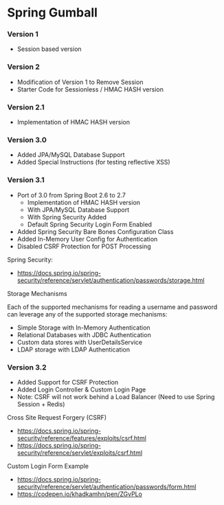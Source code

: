 # Spring Gumball


### Version 1

* Session based version


### Version 2

* Modification of Version 1 to Remove Session
* Starter Code for Sessionless / HMAC HASH version


### Version 2.1

* Implementation of HMAC HASH version


### Version 3.0

* Added JPA/MySQL Database Support
* Added Special Instructions (for testing reflective XSS)


### Version 3.1 

* Port of 3.0 from Spring Boot 2.6 to 2.7
	* Implementation of HMAC HASH version
	* With JPA/MySQL Database Support
	* With Spring Security Added
	* Default Spring Security Login Form Enabled
* Added Spring Security Bare Bones Configuration Class
* Added In-Memory User Config for Authentication
* Disabled CSRF Protection for POST Processing

Spring Security:
	
* https://docs.spring.io/spring-security/reference/servlet/authentication/passwords/storage.html
	
Storage Mechanisms
	
Each of the supported mechanisms for reading a username and password can leverage any of 
the supported storage mechanisms:
	
* Simple Storage with In-Memory Authentication
* Relational Databases with JDBC Authentication
* Custom data stores with UserDetailsService
* LDAP storage with LDAP Authentication


### Version 3.2

* Added Support for CSRF Protection
* Added Login Controller & Custom Login Page
* Note: CSRF will not work behind a Load Balancer
  (Need to use Spring Session + Redis)

Cross Site Request Forgery (CSRF)

* https://docs.spring.io/spring-security/reference/features/exploits/csrf.html
* https://docs.spring.io/spring-security/reference/servlet/exploits/csrf.html

Custom Login Form Example

* https://docs.spring.io/spring-security/reference/servlet/authentication/passwords/form.html
* https://codepen.io/khadkamhn/pen/ZGvPLo



